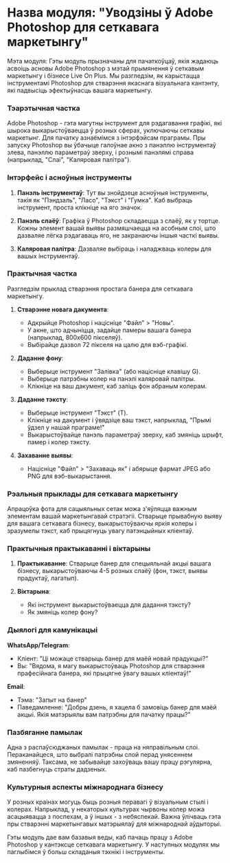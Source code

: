 # Назва модуля: "Уводзіны ў Adobe Photoshop для сеткавага маркетынгу"

Мэта модуля: 
Гэты модуль прызначаны для пачаткоўцаў, якія жадаюць асвоіць асновы Adobe Photoshop з мэтай прымянення ў сеткавым маркетынгу і бізнесе Live On Plus. Мы разгледзім, як карыстацца інструментамі Photoshop для стварэння якаснага візуальнага кантэнту, які падвысіць эфектыўнасць вашага маркетынгу.

### Тэарэтычная частка

Adobe Photoshop - гэта магутны інструмент для рэдагавання графікі, які шырока выкарыстоўваецца ў розных сферах, уключаючы сеткавы маркетынг. Для пачатку азнаёмімся з інтэрфэйсам праграмы. Пры запуску Photoshop вы ўбачыце галоўнае акно з панэллю інструментаў злева, панэллю параметраў зверху, і рознымі панэлямі справа (напрыклад, "Слаі", "Каляровая палітра").

### Інтэрфейс і асноўныя інструменты

1. **Панэль інструментаў**: Тут вы знойдзеце асноўныя інструменты, такія як "Пэндзаль", "Ласо", "Тэкст" і "Гумка". Каб выбраць інструмент, проста клікніце на яго значок.

2. **Панэль слаёў**: Графіка ў Photoshop складаецца з слаёў, як у тортце. Кожны элемент вашай выявы размяшчаецца на асобным слоі, што дазваляе лёгка рэдагаваць яго, не закранаючы іншыя часткі выявы.

3. **Каляровая палітра**: Дазваляе выбіраць і наладжваць колеры для вашых інструментаў.

### Практычная частка

Разгледзім прыклад стварэння простага банера для сеткавага маркетынгу. 

1. **Стварэнне новага дакумента**:
   - Адкрыйце Photoshop і націсніце "Файл" > "Новы". 
   - У акне, што адчыніцца, задайце памеры вашага банера (напрыклад, 800x600 пікселяў). 
   - Выбірайце дазвол 72 пікселя на цалю для вэб-графікі.

2. **Даданне фону**:
   - Выберыце інструмент "Залівка" (або націсніце клавішу G).
   - Выберыце патрэбны колер на панэлі каляровай палітры.
   - Клікніце на ваш дакумент, каб заліць фон абраным колерам.

3. **Даданне тэксту**:
   - Выберыце інструмент "Тэкст" (T).
   - Клікніце на дакумент і ўвядзіце ваш тэкст, напрыклад, "Прымі ўдзел у нашай праграме!"
   - Выкарыстоўвайце панэль параметраў зверху, каб змяніць шрыфт, памер і колер тэксту.

4. **Захаванне выявы**:
   - Націсніце "Файл" > "Захаваць як" і абярыце фармат JPEG або PNG для вэб-выкарыстання.

### Рэальныя прыклады для сеткавага маркетынгу

Апрацоўка фота для сацыяльных сетак можа з'яўляцца важным элементам вашай маркетынгавай стратэгіі. Стварыце прывабную выяву для вашага сеткавага бізнесу, выкарыстоўваючы яркія колеры і зразумелы тэкст, каб прыцягнуць увагу патэнцыйных кліентаў.

### Практычныя практыкаванні і віктарыны

1. **Практыкаванне**: Стварыце банер для спецыяльнай акцыі вашага бізнесу, выкарыстоўваючы 4-5 розных слаёў (фон, тэкст, выявы прадуктаў, лагатып).

2. **Віктарына**:
   - Які інструмент выкарыстоўваецца для дадання тэксту?
   - Як змяніць колер фону?

### Дыялогі для камунікацыі

**WhatsApp/Telegram**:
- Кліент: "Ці можаце стварыць банер для маёй новай прадукцыі?"
- Вы: "Вядома, я магу выкарыстоўваць Photoshop для стварэння прафесійнага банера, які прыцягне ўвагу вашых кліентаў!"

**Email**:
- Тэма: "Запыт на банер"
- Паведамленне: "Добры дзень, я хацела б замовіць банер для маёй акцыі. Якія матэрыялы вам патрэбны для пачатку працы?"

### Пазбяганне памылак

Адна з распаўсюджаных памылак - праца на няправільным слоі. Пераканайцеся, што выбралі патрэбны слой перад унясеннем змяненняў. Таксама, не забывайце захоўваць вашу працу рэгулярна, каб пазбегнуць страты дадзеных.

### Культурныя аспекты міжнароднага бізнесу

У розных краінах могуць быць розныя перавагі ў візуальным стылі і колерах. Напрыклад, у некаторых культурах чырвоны колер можа асацыявацца з поспехам, а ў іншых - з небяспекай. Важна ўлічваць гэта пры стварэнні маркетынгавых матэрыялаў для міжнароднай аўдыторыі.

Гэты модуль дае вам базавыя веды, каб пачаць працу з Adobe Photoshop у кантэксце сеткавага маркетынгу. У наступных модулях мы паглыбімся ў больш складаныя тэхнікі і інструменты.